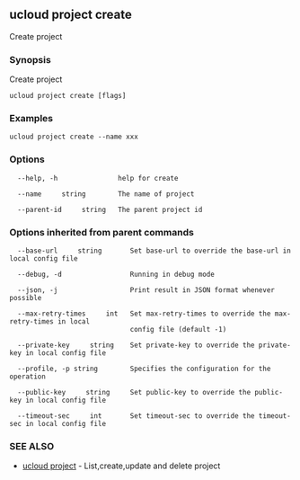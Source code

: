 ## ucloud project create

Create project

### Synopsis

Create project

```
ucloud project create [flags]
```

### Examples

```
ucloud project create --name xxx
```

### Options

```
  --help, -h               help for create 

  --name     string        The name of project 

  --parent-id     string   The parent project id 

```

### Options inherited from parent commands

```
  --base-url     string       Set base-url to override the base-url in local config file 

  --debug, -d                 Running in debug mode 

  --json, -j                  Print result in JSON format whenever possible 

  --max-retry-times     int   Set max-retry-times to override the max-retry-times in local
                              config file (default -1) 

  --private-key     string    Set private-key to override the private-key in local config file 

  --profile, -p string        Specifies the configuration for the operation 

  --public-key     string     Set public-key to override the public-key in local config file 

  --timeout-sec     int       Set timeout-sec to override the timeout-sec in local config file 

```

### SEE ALSO

* [ucloud project](developer/cli/cmd/ucloud/project)	 - List,create,update and delete project

